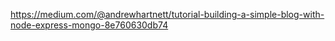 https://medium.com/@andrewhartnett/tutorial-building-a-simple-blog-with-node-express-mongo-8e760630db74 
